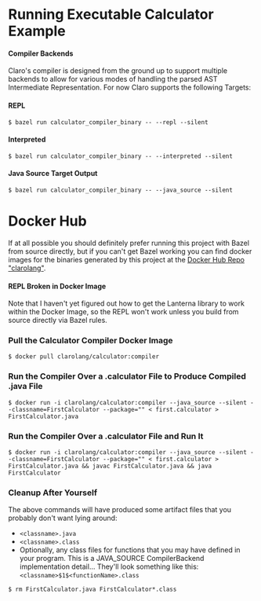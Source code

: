 # Running Executable Calculator Example

#### Compiler Backends
Claro's compiler is designed from the ground up to support multiple backends to allow for various modes of handling the parsed AST Intermediate Representation. For now Claro supports the following Targets:

#### REPL
`$ bazel run calculator_compiler_binary -- --repl --silent`

#### Interpreted
`$ bazel run calculator_compiler_binary -- --interpreted --silent`

#### Java Source Target Output
`$ bazel run calculator_compiler_binary -- --java_source --silent`


# Docker Hub

If at all possible you should definitely prefer running this project with Bazel from source directly, but if you can't get Bazel working you can find docker images for the binaries generated by this project at the [Docker Hub Repo "clarolang"](https://hub.docker.com/repository/docker/clarolang/calculator).

#### REPL Broken in Docker Image
Note that I haven't yet figured out how to get the Lanterna library to work within the Docker Image, so the REPL won't work unless you build from source directly via Bazel rules.

### Pull the Calculator Compiler Docker Image

`$ docker pull clarolang/calculator:compiler`

### Run the Compiler Over a .calculator File to Produce Compiled .java File

`$ docker run -i clarolang/calculator:compiler --java_source --silent --classname=FirstCalculator --package="" < first.calculator > FirstCalculator.java`

### Run the Compiler Over a .calculator File and Run It

`$ docker run -i clarolang/calculator:compiler --java_source --silent --classname=FirstCalculator --package="" < first.calculator > FirstCalculator.java && javac FirstCalculator.java && java FirstCalculator`

### Cleanup After Yourself

The above commands will have produced some artifact files that you probably don't want lying around:
- `<classname>.java`
- `<classname>.class`
- Optionally, any class files for functions that you may have defined in your program. This is a JAVA_SOURCE CompilerBackend implementation detail... They'll look something like this: `<classname>$1$<functionName>.class`

`$ rm FirstCalculator.java FirstCalculator*.class`
